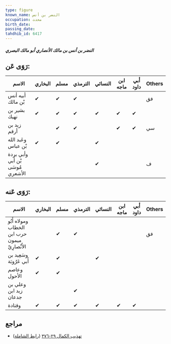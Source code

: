 ```yaml
---
type: figure
known_name: النضر بن أنس
occupation: محدث
birth_date:
passing_date:
tahdhib_id: 6417
---
```

##### النضر بن أنس بن مالك الأنصاري أبو مالك البصري

## رَوَى عَن:
| الاسم                             | البخاري | مسلم | الترمذي | النسائي | ابن ماجه | أبي داود | Others |
| --------------------------------- | ------- | ---- | ------- | ------- | -------- | -------- | ------ |
| أبيه أنس بْن مالك                 | ✔       | ✔    | ✔       |         |          |          | فق     |
| بشير بن نهيك                      | ✔       | ✔    | ✔       | ✔       | ✔        | ✔        |        |
| زيد بن أرقم                       |         | ✔    | ✔       |         | ✔        | ✔        | سي     |
| وعَبد الله بْن عباس               | ✔       | ✔    |         | ✔       |          |          |        |
| وأبي بردة بْن أَبي مُوسَى الأشعري |         |      |         | ✔       |          |          | ف      |
## رَوَى عَنه:
| الاسم                                          | البخاري | مسلم | الترمذي | النسائي | ابن ماجه | أبي داود | Others |
| ---------------------------------------------- | ------- | ---- | ------- | ------- | -------- | -------- | ------ |
| ومولاه أَبُو الخطاب حرب ابن ميمون الأَنْصارِيّ |         | ✔    | ✔       |         |          |          | فق     |
| وسَعِيد بن أَبي عَرُوبَة                       | ✔       | ✔    |         | ✔       |          |          |        |
| وعاصم الأحول                                   | ✔       | ✔    |         |         |          |          |        |
| وعلي بن زيد ابن جدعان                          |         |      | ✔       |         |          |          |        |
| وقتادة                                         | ✔       | ✔    | ✔       | ✔       | ✔        | ✔        |        |
## مراجع
- [تهذيب الكمال ٢٩-٣٧٦](obsidian://open?vault=Tahdhib-al-Kamal&file=Figures/٦٤١٧-النضر%20بن%20أنس%20بن%20مالك%20الأنصاري%20أبو%20مالك%20البصري) ([رابط الشاملة](https://shamela.ws/book/3722/15947))